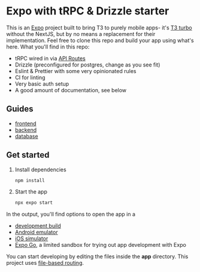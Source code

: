 # Expo with tRPC & Drizzle starter

This is an [Expo](https://expo.dev) project built to bring T3 to purely mobile
apps- it's [T3 turbo](https://github.com/t3-oss/create-t3-turbo) without the
NextJS, but by no means a replacement for their implementation. Feel free to
clone this repo and build your app using what's here. What you'll find in this
repo:

- tRPC wired in via
  [API Routes](https://docs.expo.dev/router/reference/api-routes/)
- Drizzle (preconfigured for postgres, change as you see fit)
- Eslint & Prettier with some very opinionated rules
- CI for linting
- Very basic auth setup
- A good amount of documentation, see below

## Guides

- [frontend](https://github.com/BlueBridge-Alliance/BlueBridge-Alliance-App/blob/main/.github/guides/frontend.md)
- [backend](https://github.com/BlueBridge-Alliance/BlueBridge-Alliance-App/blob/main/server/guide.md)
- [database](https://github.com/BlueBridge-Alliance/BlueBridge-Alliance-App/blob/main/db/guide.md)

## Get started

1. Install dependencies

   ```bash
   npm install
   ```

2. Start the app

   ```bash
   npx expo start
   ```

In the output, you'll find options to open the app in a

- [development build](https://docs.expo.dev/develop/development-builds/introduction/)
- [Android emulator](https://docs.expo.dev/workflow/android-studio-emulator/)
- [iOS simulator](https://docs.expo.dev/workflow/ios-simulator/)
- [Expo Go](https://expo.dev/go), a limited sandbox for trying out app
  development with Expo

You can start developing by editing the files inside the **app** directory. This
project uses [file-based routing](https://docs.expo.dev/router/introduction).
